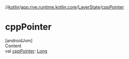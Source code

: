 //[kotlin](../../../index.md)/[app.rive.runtime.kotlin.core](../index.md)/[LayerState](index.md)/[cppPointer](cpp-pointer.md)



# cppPointer  
[androidJvm]  
Content  
val [cppPointer](cpp-pointer.md): [Long](https://kotlinlang.org/api/latest/jvm/stdlib/kotlin/-long/index.html)  



